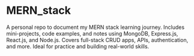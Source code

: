# MERN_stack
A personal repo to document my MERN stack learning journey. Includes mini-projects, code examples, and notes using MongoDB, Express.js, React.js, and Node.js. Covers full-stack CRUD apps, APIs, authentication, and more. Ideal for practice and building real-world skills.
